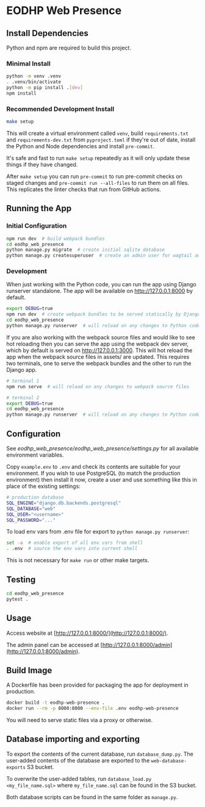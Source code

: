 # EODHP Web Presence

## Install Dependencies

Python and npm are required to build this project.

### Minimal Install

```bash
python -m venv .venv
. .venv/bin/activate
python -m pip install .[dev]
npm install
```

### Recommended Development Install

```bash
make setup
```

This will create a virtual environment called `venv`, build `requirements.txt` and `requirements-dev.txt` from `pyproject.toml` if they're out of date, install the Python and Node dependencies and install `pre-commit`.

It's safe and fast to run `make setup` repeatedly as it will only update these things if they have changed.

After `make setup` you can run `pre-commit` to run pre-commit checks on staged changes and `pre-commit run --all-files` to run them on all files. This replicates the linter checks that run from GitHub actions.

## Running the App

### Initial Configuration

```bash
npm run dev  # build webpack bundles
cd eodhp_web_presence
python manage.py migrate  # create initial sqlite database
python manage.py createsuperuser  # create an admin user for wagtail admin backend
```

### Development

When just working with the Python code, you can run the app using Django runserver standalone. The app will be available on http://127.0.0.1:8000 by default.

```bash
export DEBUG=true
npm run dev  # create webpack bundles to be served statically by Django
cd eodhp_web_presence
python manage.py runserver  # will reload on any changes to Python code
```

If you are also working with the webpack source files and would like to see hot reloading then you can serve the app using the webpack dev server, which by default is served on http://127.0.0.1:3000. This will hot reload the app when the webpack source files in assets/ are updated. This requires two terminals, one to serve the webpack bundles and the other to run the Django app.

```bash
# terminal 1
npm run serve  # will reload on any changes to webpack source files
```

```bash
# terminal 2
export DEBUG=true
cd eodhp_web_presence
python manage.py runserver  # will reload on any changes to Python code
```

## Configuration

See _eodhp_web_presence/eodhp_web_presence/settings.py_ for all available environment variables.

Copy `example.env` to `.env` and check its contents are suitable for your environment. If you wish to use PostgreSQL (to match the production environment) then install it now, create a user and use something like this in place of the existing settings:

```bash
# production database
SQL_ENGINE="django.db.backends.postgresql"
SQL_DATABASE="web"
SQL_USER="<username>"
SQL_PASSWORD="..."
```

To load env vars from .env file for export to `python manage.py runserver`:

```bash
set -a  # enable export of all env vars from shell
. .env  # source the env vars into current shell
```

This is not necessary for `make run` or other make targets.

## Testing

```bash
cd eodhp_web_presence
pytest .
```

## Usage

Access website at [http://127.0.0.1:8000/](http://127.0.0.1:8000/).

The admin panel can be accessed at [http://127.0.0.1:8000/admin](http://127.0.0.1:8000/admin).

## Build Image

A Dockerfile has been provided for packaging the app for deployment in production.

```bash
docker build -t eodhp-web-presence .
docker run --rm -p 8000:8000 --env-file .env eodhp-web-presence
```

You will need to serve static files via a proxy or otherwise.

## Database importing and exporting

To export the contents of the current database, run `database_dump.py`. The user-added contents of the database are exported to the `web-database-exports` S3 bucket.

To overwrite the user-added tables, run `database_load.py <my_file_name.sql>` where `my_file_name.sql` can be found in the S3 bucket.

Both database scripts can be found in the same folder as `manage.py`.
